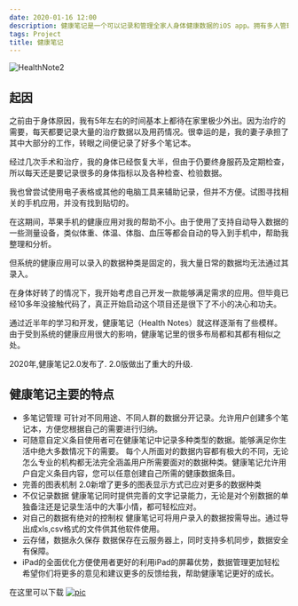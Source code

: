 ```yaml
---
date: 2020-01-16 12:00
description: 健康笔记是一个可以记录和管理全家人身体健康数据的iOS app。拥有多人管理、图表分析、多种数据类型、隐私保护、云存储等特性。
tags: Project
title: 健康笔记
---
```


![HealthNote2](https://cdn.fatbobman.com/healthnote2-demo1.jpg)

## 起因 ##

之前由于身体原因，我有5年左右的时间基本上都待在家里极少外出。因为治疗的需要，每天都要记录大量的治疗数据以及用药情况。很幸运的是，我的妻子承担了其中大部分的工作，转眼之间便记录了好多个笔记本。

经过几次手术和治疗，我的身体已经恢复大半，但由于仍要终身服药及定期检查，所以每天还是要记录很多的身体指标以及各种检查、检验数据。

我也曾尝试使用电子表格或其他的电脑工具来辅助记录，但并不方便。试图寻找相关的手机应用，并没有找到贴切的。

在这期间，苹果手机的健康应用对我的帮助不小。由于使用了支持自动导入数据的一些测量设备，类似体重、体温、体脂、血压等都会自动的导入到手机中，帮助我整理和分析。

但系统的健康应用可以录入的数据种类是固定的，我大量日常的数据均无法通过其录入。

在身体好转了的情况下，我开始考虑自己开发一款能够满足需求的应用。但毕竟已经10多年没接触代码了，真正开始启动这个项目还是很下了不小的决心和功夫。

通过近半年的学习和开发，健康笔记（Health Notes）就这样逐渐有了些模样。由于受到系统的健康应用很大的影响，健康笔记里的很多布局都和其都有相似之处。

2020年,健康笔记2.0发布了. 2.0版做出了重大的升级.

## 健康笔记主要的特点 ##

* 多笔记管理
  可针对不同用途、不同人群的数据分开记录。允许用户创建多个笔记本，方便您根据自己的需要进行归纳。
* 可随意自定义条目使用者可在健康笔记中记录多种类型的数据。能够满足你生活中绝大多数情况下的需要。
  每个人所面对的数据内容都有极大的不同，无论怎么专业的机构都无法完全涵盖用户所需要面对的数据种类。健康笔记允许用户自定义条目内容，您可以任意创建自己所需的健康数据条目。
* 完善的图表机制
  2.0新增了更多的图表显示方式已应对更多的数据种类
* 不仅记录数据
  健康笔记同时提供完善的文字记录能力，无论是对个别数据的单独备注还是记录生活中的大事小情，都可轻松应对。
* 对自己的数据有绝对的控制权
  健康笔记可将用户录入的数据按需导出。通过导出成xls,csv格式的文件供其他软件使用。
* 云存储，数据永久保存
  数据保存在云服务器上，同时支持多机同步，数据安全有保障。
* iPad的全面优化方便使用者更好的利用iPad的屏幕优势，数据管理更加轻松
  希望你们将更多的意见和建议更多的反馈给我，帮助健康笔记更好的成长。

在这里可以下载
[![pic](/images/appStoreIcon.png)](https://apps.apple.com/us/app/health-notes-2/id1534513553)
